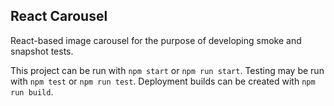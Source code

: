 ## React Carousel

React-based image carousel for the purpose of developing smoke and snapshot tests.

This project can be run with `npm start` or `npm run start`.
Testing may be run with `npm test` or `npm run test`.
Deployment builds can be created with `npm run build`.